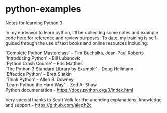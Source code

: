 # python-examples
Notes for learning Python 3

In my endeavor to learn python, I'll be collecting some notes and example code here for reference and review purposes.
To date, my training is self-guided through the use of text books and online resources including:

'Complete Python Masterclass' – Tim Buchalka, Jean-Paul Roberts  
'Introducing Python' - Bill Lubanovic  
'Python Crash Course' – Eric Matthes  
'The Python 3 Standard Library by Example' – Doug Hellmann  
'Effectice Python' – Brett Slatkin  
'Think Python' - Allen B. Downey  
'Learn Python the Hard Way" - Zed A. Shaw  
Python documentation - https://docs.python.org/3/index.html  

Very special thanks to Scott Volk for the unending explanations, knowledge and support  - https://github.com/aleph2c
